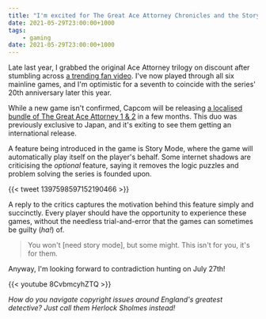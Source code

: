 ```yaml
---
title: "I'm excited for The Great Ace Attorney Chronicles and the Story Mode feature"
date: 2021-05-29T23:00:00+1000
tags:
    - gaming
date: 2021-05-29T23:00:00+1000
---
```


Late last year, I grabbed the original Ace Attorney trilogy on discount after stumbling across [a trending fan video](https://www.youtube.com/watch?v=vDMwDT6BhhE). I've now played through all six mainline games, and I'm optimistic for a seventh to coincide with the series' 20th anniversary later this year.

While a new game isn't confirmed, Capcom will be releasing [a localised bundle of The Great Ace Attorney 1 & 2](https://www.youtube.com/watch?v=seA5Rc4lxzs) in a few months. This duo was previously exclusive to Japan, and it's exiting to see them getting an international release.

<!--more-->

A feature being introduced in the game is Story Mode, where the game will automatically play itself on the player's behalf. Some internet shadows are criticising the _optional_ feature, saying it removes the logic puzzles and problem solving the series is founded upon.

{{< tweet 1397598597152190466 >}}

A reply to the critics captures the motivation behind this feature simply and succinctly. Every player should have the opportunity to experience these games, without the needless trial-and-error that the games can sometimes be guilty (_ha!_) of.

> You won't [need story mode], but some might. This isn't for you, it's for them.

Anyway, I'm looking forward to contradiction hunting on July 27th!

{{< youtube 8CvbmcyhZTQ >}}

_How do you navigate copyright issues around England's greatest detective? Just call them Herlock Sholmes instead!_
